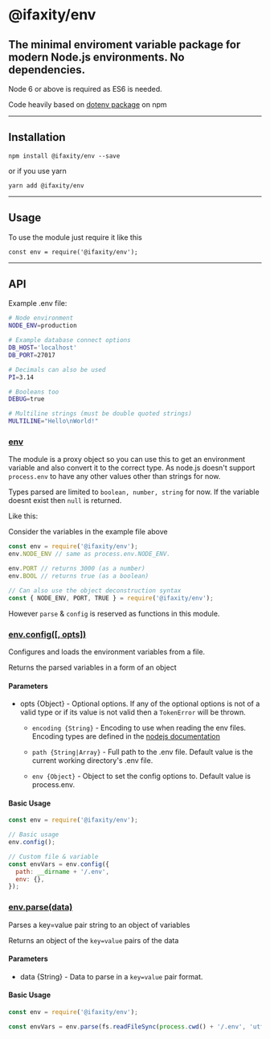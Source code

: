 @ifaxity/env
============

## The minimal enviroment variable package for modern Node.js environments. No dependencies.

Node 6 or above is required as ES6 is needed.

Code heavily based on [dotenv package](https://github.com/motdotla/dotenv) on npm

---------------
## Installation

`npm install @ifaxity/env --save`

or if you use yarn

`yarn add @ifaxity/env`

--------
## Usage

To use the module just require it like this

`const env = require('@ifaxity/env');`

------
## API

Example .env file:
```sh
# Node environment
NODE_ENV=production

# Example database connect options
DB_HOST='localhost'
DB_PORT=27017

# Decimals can also be used
PI=3.14

# Booleans too
DEBUG=true

# Multiline strings (must be double quoted strings)
MULTILINE="Hello\nWorld!"
```

### [env](#env)

The module is a proxy object so you can use this to get an environment variable and also convert it to the correct type. As node.js doesn't support `process.env` to have any other values other than strings for now.

Types parsed are limited to `boolean, number, string` for now.
If the variable doesnt exist then `null` is returned.

Like this:

Consider the variables in the example file above

```js
const env = require('@ifaxity/env');
env.NODE_ENV // same as process.env.NODE_ENV.

env.PORT // returns 3000 (as a number)
env.BOOL // returns true (as a boolean)

// Can also use the object deconstruction syntax
const { NODE_ENV, PORT, TRUE } = require('@ifaxity/env');
```


However `parse` & `config` is reserved as functions in this module.

### [env.config([, opts])](#config)

Configures and loads the environment variables from a file.

Returns the parsed variables in a form of an object

#### Parameters
* opts {Object} - Optional options. If any of the optional options is not of a valid type or if its value is not valid then a `TokenError` will be thrown.

  * `encoding {String}` - Encoding to use when reading the env files. Encoding types are defined in the [nodejs documentation](https://nodejs.org/api/buffer.html#buffer_buffers_and_character_encodings)

  * `path {String|Array}` - Full path to the .env file. Default value is the current working directory's .env file.

  * `env {Object}` - Object to set the config options to. Default value is process.env.

#### Basic Usage

```js
const env = require('@ifaxity/env');

// Basic usage
env.config();

// Custom file & variable
const envVars = env.config({
  path: __dirname + '/.env',
  env: {},
});
```

### [env.parse(data)](#parse)
Parses a key=value pair string to an object of variables

Returns an object of the `key=value` pairs of the data

#### Parameters
* data {String} - Data to parse in a `key=value` pair format.

#### Basic Usage

```js
const env = require('@ifaxity/env');

const envVars = env.parse(fs.readFileSync(process.cwd() + '/.env', 'utf8'));
```
